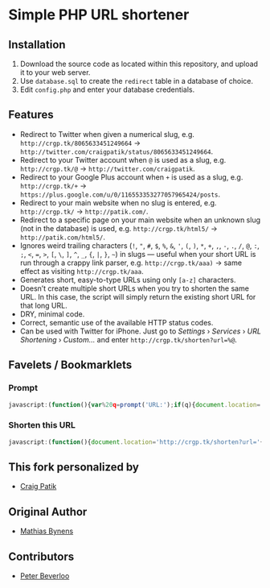 # Simple PHP URL shortener

## Installation

1. Download the source code as located within this repository, and upload it to your web server.
2. Use `database.sql` to create the `redirect` table in a database of choice.
3. Edit `config.php` and enter your database credentials.

## Features

* Redirect to Twitter when given a numerical slug, e.g. `http://crgp.tk/8065633451249664` → `http://twitter.com/craigpatik/status/8065633451249664`.
* Redirect to your Twitter account when `@` is used as a slug, e.g. `http://crgp.tk/@` → `http://twitter.com/craigpatik`.
* Redirect to your Google Plus account when `+` is used as a slug, e.g. `http://crgp.tk/+` → `https://plus.google.com/u/0/116553353277057965424/posts`.
* Redirect to your main website when no slug is entered, e.g. `http://crgp.tk/` → `http://patik.com/`.
* Redirect to a specific page on your main website when an unknown slug (not in the database) is used, e.g. `http://crgp.tk/html5/` → `http://patik.com/html5/`.
* Ignores weird trailing characters (`!`, `"`, `#`, `$`, `%`, `&`, `'`, `(`, `)`, `*`, `+`, `,`, `-`, `.`, `/`, `@`, `:`, `;`, `<`, `=`, `>`, `[`, `\`, `]`, `^`, `_`, `{`, `|`, `}`, `~`) in slugs — useful when your short URL is run through a crappy link parser, e.g. `http://crgp.tk/aaa)` → same effect as visiting `http://crgp.tk/aaa`.
* Generates short, easy-to-type URLs using only `[a-z]` characters.
* Doesn’t create multiple short URLs when you try to shorten the same URL. In this case, the script will simply return the existing short URL for that long URL.
* DRY, minimal code.
* Correct, semantic use of the available HTTP status codes.
* Can be used with Twitter for iPhone. Just go to _Settings_ › _Services_ › _URL Shortening_ › _Custom…_ and enter `http://crgp.tk/shorten?url=%@`.

## Favelets / Bookmarklets

### Prompt

``` js
javascript:(function(){var%20q=prompt('URL:');if(q){document.location='http://crgp.tk/shorten?url='+encodeURIComponent(q)}}());
```

### Shorten this URL

``` js
javascript:(function(){document.location='http://crgp.tk/shorten?url='+encodeURIComponent(location.href)}());
````

## This fork personalized by

* [Craig Patik](http://patik.com/)

## Original Author

* [Mathias Bynens](http://mathiasbynens.be/)

## Contributors

* [Peter Beverloo](http://peter.sh/)
